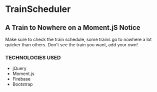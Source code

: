 # TrainScheduler

## A Train to Nowhere on a Moment.jS Notice

Make sure to check the train schedule, some trains go to nowhere a lot quicker than others.  Don't see the train you want, add your own!

### TECHNOLOGIES USED
* jQuery
* Moment.js
* Firebase
* Bootstrap
